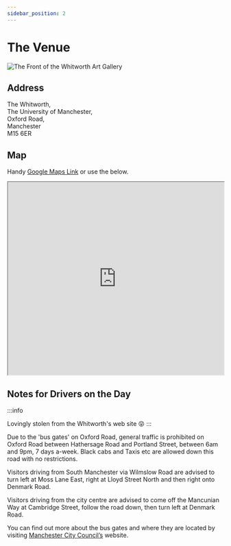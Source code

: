 ```yaml
---
sidebar_position: 2
---
```


# The Venue

![The Front of the Whitworth Art Gallery](/img/whitfront.jpg)

## Address

The Whitworth,  
The University of Manchester,  
Oxford Road,  
Manchester  
M15 6ER

## Map

Handy [Google Maps Link](https://www.google.com/maps/place/The+Whitworth/@53.4602732,-2.2315335,17z/data=!3m2!4b1!5s0x487bb1896874b94b:0xa15951d5cde646b5!4m5!3m4!1s0x487bb189682cbb53:0x53931302caa2348f!8m2!3d53.46027!4d-2.2293448) or use the below.

<iframe class="gmap"
	src="https://www.google.com/maps/embed?pb=!1m18!1m12!1m3!1d2375.4580677413273!2d-2.231533483986247!3d53.460273173872345!2m3!1f0!2f0!3f0!3m2!1i1024!2i768!4f13.1!3m3!1m2!1s0x487bb189682cbb53%3A0x53931302caa2348f!2sThe%20Whitworth!5e0!3m2!1sen!2suk!4v1648213248936!5m2!1sen!2suk"
	width="100%"
	height="450"
	allowfullscreen="yes"
	loading="lazy"
	referrerpolicy="no-referrer-when-downgrade"
></iframe>

## Notes for Drivers on the Day

:::info

Lovingly stolen from the Whitworth's web site 😝
:::

Due to the 'bus gates' on Oxford Road, general traffic is prohibited on Oxford Road between Hathersage Road and Portland Street, between 6am and 9pm, 7 days a-week.
Black cabs and Taxis etc are allowed down this road with no restrictions.

Visitors driving from South Manchester via Wilmslow Road are advised to turn left at Moss Lane East, right at Lloyd Street North and then right onto Denmark Road.

Visitors driving from the city centre are advised to come off the Mancunian Way at Cambridge Street, follow the road down, then turn left at Denmark Road.

You can find out more about the bus gates and where they are located by visiting [Manchester City Council’s](http://www.manchester.gov.uk/info/471/parking_in_public_areas/7420/bus_gates/2) website.
